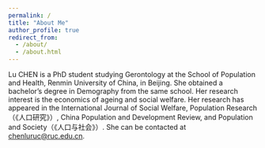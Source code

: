 ```yaml
---
permalink: /
title: "About Me"
author_profile: true
redirect_from: 
  - /about/
  - /about.html
---
```


Lu CHEN is a PhD student studying Gerontology at the School of Population and Health, Renmin University of China, in Beijing. She obtained a bachelor’s degree in Demography from the same school. Her research interest is the economics of ageing and social welfare. Her research has appeared in the International Journal of Social Welfare, Population Research（《人口研究》）, China Population and Development Review, and Population and Society（《人口与社会》）. She can be contacted at chenluruc@ruc.edu.cn.
